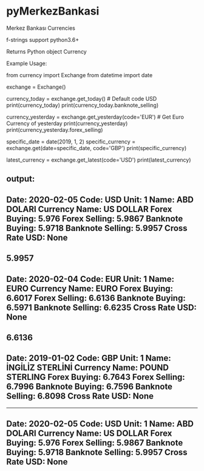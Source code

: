 # pyMerkezBankasi
Merkez Bankası Currencies

f-strings support python3.6+

Returns Python object Currency

Example Usage:

from currency import Exchange
from datetime import date

exchange = Exchange()

currency_today = exchange.get_today()  # Default code USD
print(currency_today)
print(currency_today.banknote_selling)

currency_yesterday = exchange.get_yesterday(code='EUR')  # Get Euro Currency of yesterday
print(currency_yesterday)
print(currency_yesterday.forex_selling)

specific_date = date(2019, 1, 2)
specific_currency = exchange.get(date=specific_date, code='GBP')
print(specific_currency)


latest_currency = exchange.get_latest(code='USD')
print(latest_currency)

output:
--------
Date: 2020-02-05
Code: USD
Unit: 1
Name: ABD DOLARI
Currency Name: US DOLLAR
Forex Buying: 5.976
Forex Selling: 5.9867
Banknote Buying: 5.9718
Banknote Selling: 5.9957
Cross Rate USD: None
--------
5.9957
--------
Date: 2020-02-04
Code: EUR
Unit: 1
Name: EURO
Currency Name: EURO
Forex Buying: 6.6017
Forex Selling: 6.6136
Banknote Buying: 6.5971
Banknote Selling: 6.6235
Cross Rate USD: None
--------
6.6136
--------
Date: 2019-01-02
Code: GBP
Unit: 1
Name: İNGİLİZ STERLİNİ
Currency Name: POUND STERLING
Forex Buying: 6.7643
Forex Selling: 6.7996
Banknote Buying: 6.7596
Banknote Selling: 6.8098
Cross Rate USD: None
--------
--------
Date: 2020-02-05
Code: USD
Unit: 1
Name: ABD DOLARI
Currency Name: US DOLLAR
Forex Buying: 5.976
Forex Selling: 5.9867
Banknote Buying: 5.9718
Banknote Selling: 5.9957
Cross Rate USD: None
--------


